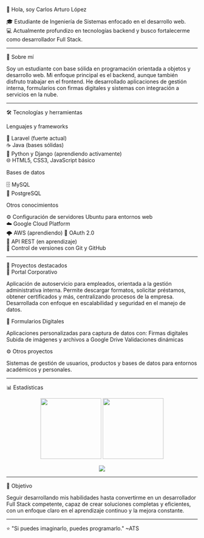 👋 Hola, soy Carlos Arturo López

🎓 Estudiante de Ingeniería de Sistemas enfocado en el desarrollo web.  
💻 Actualmente profundizo en tecnologías backend y busco fortalecerme como desarrollador Full Stack.

---

🧠 Sobre mí

Soy un estudiante con base sólida en programación orientada a objetos y desarrollo web.
Mi enfoque principal es el backend, aunque también disfruto trabajar en el frontend.
He desarrollado aplicaciones de gestión interna, formularios con firmas digitales y sistemas con integración a servicios en la nube.

---

🛠️ Tecnologías y herramientas

Lenguajes y frameworks

🧩 Laravel (fuerte actual)  
☕ Java (bases sólidas)  
🐍 Python y Django (aprendiendo activamente)  
🌐 HTML5, CSS3, JavaScript básico

Bases de datos

🗄️ MySQL  
🐘 PostgreSQL

Otros conocimientos

⚙️ Configuración de servidores Ubuntu para entornos web  
☁️ Google Cloud Platform  
🌩️ AWS (aprendiendo)
🔐 OAuth 2.0  
🔄 API REST (en aprendizaje)  
🧭 Control de versiones con Git y GitHub  

---

🚀 Proyectos destacados  
🏢 Portal Corporativo

Aplicación de autoservicio para empleados, orientada a la gestión administrativa interna.
Permite descargar formatos, solicitar préstamos, obtener certificados y más, centralizando procesos de la empresa.
Desarrollada con enfoque en escalabilidad y seguridad en el manejo de datos.

🧾 Formularios Digitales

Aplicaciones personalizadas para captura de datos con:
Firmas digitales
Subida de imágenes y archivos a Google Drive
Validaciones dinámicas

⚙️ Otros proyectos

Sistemas de gestión de usuarios, productos y bases de datos para entornos académicos y personales.

---

📊 Estadísticas
<p align="center"> <img src="https://github-readme-stats.vercel.app/api?username=carlop10&show_icons=true&theme=tokyonight" height="160" /> <img src="https://github-readme-stats.vercel.app/api/top-langs/?username=carlop10&layout=compact&theme=tokyonight" height="160" /> </p> <p align="center"> <img src="https://github-profile-trophy.vercel.app/?username=carlop10&theme=tokyonight&margin-w=15&no-frame=true" /> </p>

---

🎯 Objetivo

Seguir desarrollando mis habilidades hasta convertirme en un desarrollador Full Stack competente, capaz de crear soluciones completas y eficientes, con un enfoque claro en el aprendizaje continuo y la mejora constante.

---

⭐ "Si puedes imaginarlo, puedes programarlo." ~ATS
